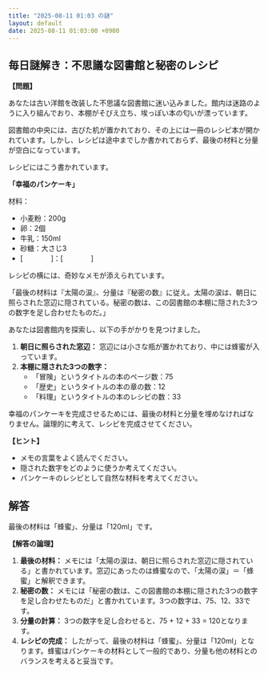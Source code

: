 ```yaml
---
title: "2025-08-11 01:03 の謎"
layout: default
date: 2025-08-11 01:03:00 +0900
---
```

## 毎日謎解き：不思議な図書館と秘密のレシピ

**【問題】**

あなたは古い洋館を改装した不思議な図書館に迷い込みました。館内は迷路のように入り組んでおり、本棚がそびえ立ち、埃っぽい本の匂いが漂っています。

図書館の中央には、古びた机が置かれており、その上には一冊のレシピ本が開かれています。しかし、レシピは途中までしか書かれておらず、最後の材料と分量が空白になっています。

レシピにはこう書かれています。

**「幸福のパンケーキ」**

材料：
*   小麦粉：200g
*   卵：2個
*   牛乳：150ml
*   砂糖：大さじ3
*   [　　　　]：[　　　　]

レシピの横には、奇妙なメモが添えられています。

「最後の材料は『太陽の涙』、分量は『秘密の数』に従え。太陽の涙は、朝日に照らされた窓辺に隠されている。秘密の数は、この図書館の本棚に隠された3つの数字を足し合わせたものだ。」

あなたは図書館内を探索し、以下の手がかりを見つけました。

1.  **朝日に照らされた窓辺：** 窓辺には小さな瓶が置かれており、中には蜂蜜が入っています。
2.  **本棚に隠された3つの数字：**
    *   「冒険」というタイトルの本のページ数：75
    *   「歴史」というタイトルの本の章の数：12
    *   「料理」というタイトルの本のレシピの数：33

幸福のパンケーキを完成させるためには、最後の材料と分量を埋めなければなりません。論理的に考えて、レシピを完成させてください。

**【ヒント】**

*   メモの言葉をよく読んでください。
*   隠された数字をどのように使うか考えてください。
*   パンケーキのレシピとして自然な材料を考えてください。

## 解答

最後の材料は「蜂蜜」、分量は「120ml」です。

**【解答の論理】**

1.  **最後の材料：** メモには「太陽の涙は、朝日に照らされた窓辺に隠されている」と書かれています。窓辺にあったのは蜂蜜なので、「太陽の涙」＝「蜂蜜」と解釈できます。
2.  **秘密の数：** メモには「秘密の数は、この図書館の本棚に隠された3つの数字を足し合わせたものだ」と書かれています。3つの数字は、75、12、33です。
3.  **分量の計算：** 3つの数字を足し合わせると、75 + 12 + 33 = 120となります。
4.  **レシピの完成：** したがって、最後の材料は「蜂蜜」、分量は「120ml」となります。蜂蜜はパンケーキの材料として一般的であり、分量も他の材料とのバランスを考えると妥当です。
